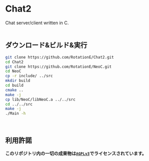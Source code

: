 # Chat2
Chat server/client written in C.
<br>
<br>

## ダウンロード&ビルド&実行
```sh
git clone https://github.com/RotationE/Chat2.git
cd Chat2
git clone https://github.com/RotationE/NeoC.git
cd NeoC
cp -r include/ ../src
mkdir build
cd build
cmake ..
make -j                                                                        
cp lib/NeoC/libNeoC.a ../../src
cd ../../src
make -j
./Main -h
```
<br>

## 利用許諾
**このリポジトリ内の一切の成果物は[`AGPLv3`](https://www.gnu.org/licenses/agpl-3.0.ja.html)でライセンスされています。**

